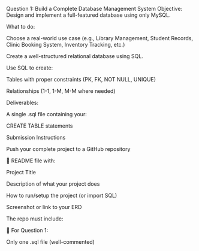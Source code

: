 Question 1: Build a Complete Database Management System
Objective:
Design and implement a full-featured database using only MySQL.

What to do:

Choose a real-world use case (e.g., Library Management, Student Records, Clinic Booking System, Inventory Tracking, etc.)

Create a well-structured relational database using SQL.

Use SQL to create:

Tables with proper constraints (PK, FK, NOT NULL, UNIQUE)

Relationships (1-1, 1-M, M-M where needed)

Deliverables:

A single .sql file containing your:

CREATE TABLE statements

Submission Instructions

Push your complete project to a GitHub repository

📌 README file with:

Project Title

Description of what your project does

How to run/setup the project (or import SQL)

Screenshot or link to your ERD

The repo must include:



🧠 For Question 1:

Only one .sql file (well-commented)